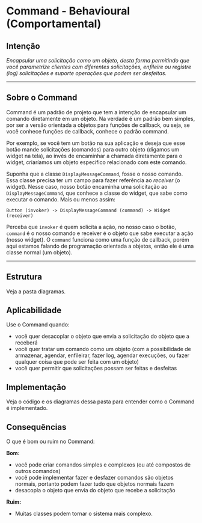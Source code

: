 # Command - Behavioural (Comportamental)

## Intenção

*Encapsular uma solicitação como um objeto, desta forma permitindo que você parametrize clientes com diferentes solicitações, enfileire ou registre (log) solicitações e suporte operações que podem ser desfeitas.*

---

## Sobre o Command

Command é um padrão de projeto que tem a intenção de encapsular um comando diretamente em um objeto. Na verdade é um padrão bem simples, por ser a versão orientada a objetos para funções de callback, ou seja, se você conhece funções de callback, conhece o padrão command.

Por exemplo, se você tem um botão na sua aplicação e deseja que esse botão mande solicitações (comandos) para outro objeto (digamos um widget na tela), ao invés de encaminhar a chamada diretamente para o widget, criaríamos um objeto específico relacionado com este comando. 

Suponha que a classe `DisplayMessageCommand`, fosse o nosso comando. Essa classe precisa ter um campo para fazer referência ao *receiver* (o widget). Nesse caso, nosso botão encaminha uma solicitação ao `DisplayMessageCommand`, que conhece a classe do widget, que sabe como executar o comando. Mais ou menos assim:

```
Button (invoker) -> DisplayMessageCommand (command) -> Widget (receiver)
```

Perceba que `invoker` é quem solicita a ação, no nosso caso o botão, `command` é o nosso comando e receiver é o objeto que sabe executar a ação (nosso widget). O `command` funciona como uma função de callback, porém aqui estamos falando de programação orientada a objetos, então ele é uma classe normal (um objeto).

---

## Estrutura

Veja a pasta diagramas.

## Aplicabilidade

Use o Command quando:

- você quer desacoplar o objeto que envia a solicitação do objeto que a receberá 
- você quer tratar um comando como um objeto (com a possibilidade de armazenar, agendar, enfileirar,  fazer log, agendar execuções, ou fazer qualquer coisa que pode ser feita com um objeto)
- você quer permitir que solicitações possam ser feitas e desfeitas


## Implementação

Veja o código e os diagramas dessa pasta para entender como o Command é implementado.

## Consequências

O que é bom ou ruim no Command:

**Bom:**
- você pode criar comandos simples e complexos (ou até compostos de outros comandos)
- você pode implementar fazer e desfazer
comandos são objetos normais, portanto podem fazer tudo que objetos normais fazem
- desacopla o objeto que envia do objeto que recebe a solicitação

**Ruim:**
- Muitas classes podem tornar o sistema mais complexo.
